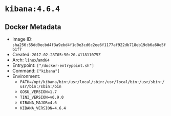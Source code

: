 # `kibana:4.6.4`

## Docker Metadata

- Image ID: `sha256:55dd0ecbd4f3a9ebd4f1d0e3cd6c2ee6f1177af922db718eb19db6a60e5fb1f7`
- Created: `2017-02-28T05:50:20.411811075Z`
- Arch: `linux`/`amd64`
- Entrypoint: `["/docker-entrypoint.sh"]`
- Command: `["kibana"]`
- Environment:
  - `PATH=/opt/kibana/bin:/usr/local/sbin:/usr/local/bin:/usr/sbin:/usr/bin:/sbin:/bin`
  - `GOSU_VERSION=1.7`
  - `TINI_VERSION=v0.9.0`
  - `KIBANA_MAJOR=4.6`
  - `KIBANA_VERSION=4.6.4`
